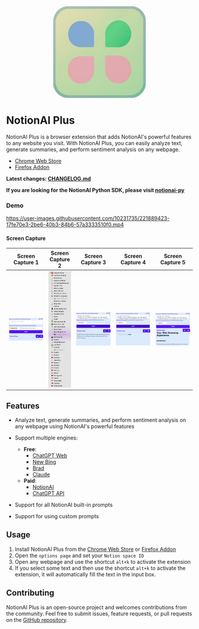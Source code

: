 
<p align="center">
    <img src="./assets/icon.png" width="250">
</p>

# NotionAI Plus

NotionAI Plus is a browser extension that adds NotionAI's powerful features to any website you visit. With NotionAI Plus, you can easily analyze text, generate summaries, and perform sentiment analysis on any webpage.

- [Chrome Web Store](https://chrome.google.com/webstore/detail/notionai-plus/ilgkcoockdhdpkikaakkjacblhpmdmeo)
- [Firefox Addon](https://addons.mozilla.org/en-US/firefox/addon/notionai-plus/)

**Latest changes: [CHANGELOG.md](./CHANGELOG.md)**

**If you are looking for the NotionAI Python SDK, please visit [notionai-py](https://github.com/Vaayne/notionai-py)**

### Demo

https://user-images.githubusercontent.com/10231735/221889423-17fe70e3-2be6-40b3-84b6-57a3333510f0.mp4

#### Screen Capture

|            Screen Capture 1            |            Screen Capture 2            |            Screen Capture 3            |            Screen Capture 4            |            Screen Capture 5            |
| :------------------------------------: | :------------------------------------: | :------------------------------------: | :------------------------------------: | :------------------------------------: |
| ![](./docs/images/notionai-plus-1.png) | ![](./docs/images/notionai-plus-2.png) | ![](./docs/images/notionai-plus-3.png) | ![](./docs/images/notionai-plus-4.png) | ![](./docs/images/notionai-plus-5.png) |

## Features

- Analyze text, generate summaries, and perform sentiment analysis on any webpage using NotionAI's powerful features
- Support multiple engines:
  - **Free**:
    - [ChatGPT Web](https://chat.openai.com/)
    - [New Bing](https://www.bing.com/new)
    - [Brad](https://bard.google.com/)
    - [Claude](https://claude.ai/)
  - **Paid**:
    - [NotionAI](https://www.notion.so/product/ai)
    - [ChatGPT API](https://platform.openai.com/docs/api-reference/chat/create)

- Support for all NotionAI built-in prompts
- Support for using custom prompts

## Usage

1. Install NotionAI Plus from the [Chrome Web Store](https://chrome.google.com/webstore/detail/notionai-plus/ilgkcoockdhdpkikaakkjacblhpmdmeo) or [Firefox Addon](https://addons.mozilla.org/en-US/firefox/addon/notionai-plus/)
2. Open the `options page` and set your `Notion space ID`
3. Open any webpage and use the shortcut `alt+k` to activate the extension
4. If you select some text and then use the shortcut `alt+k` to activate the extension, it will automatically fill the text in the input box.

## Contributing

NotionAI Plus is an open-source project and welcomes contributions from the community. Feel free to submit issues, feature requests, or pull requests on the [GitHub repository](https://github.com/Vaayne/NotionAI-Plus).
